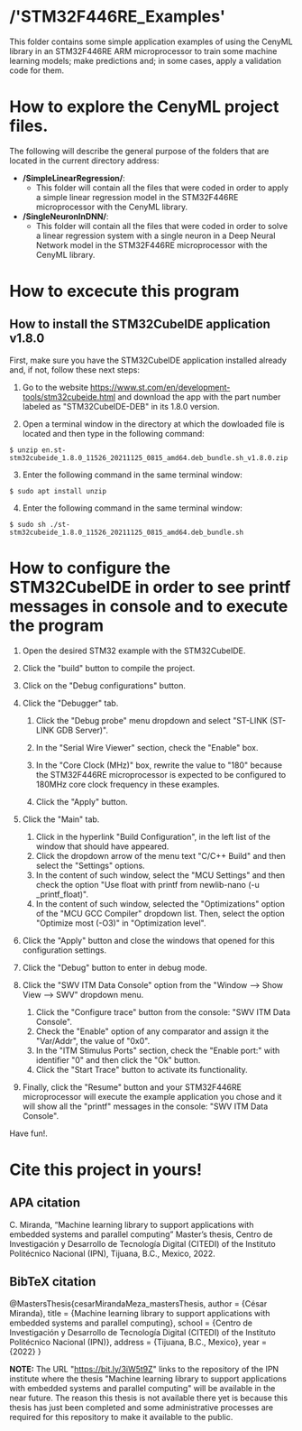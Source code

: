 # /'STM32F446RE\_Examples'
This folder contains some simple application examples of using the CenyML library in an STM32F446RE ARM microprocessor to train some machine learning models; make predictions and; in some cases, apply a validation code for them.

# How to explore the CenyML project files.
The following will describe the general purpose of the folders that are located in the current directory address:

- **/SimpleLinearRegression/**:
    - This folder will contain all the files that were coded in order to apply a simple linear regression model in the STM32F446RE microprocessor with the CenyML library.
- **/SingleNeuronInDNN/**:
    - This folder will contain all the files that were coded in order to solve a linear regression system with a single neuron in a Deep Neural Network model in the STM32F446RE microprocessor with the CenyML library.

# How to excecute this program

## How to install the STM32CubeIDE application v1.8.0
First, make sure you have the STM32CubeIDE application installed already and, if not, follow these next steps:

1. Go to the website https://www.st.com/en/development-tools/stm32cubeide.html and download the app with the part number labeled as "STM32CubeIDE-DEB" in its 1.8.0 version.

2. Open a terminal window in the directory at which the dowloaded file is located and then type in the following command:

```console
$ unzip en.st-stm32cubeide_1.8.0_11526_20211125_0815_amd64.deb_bundle.sh_v1.8.0.zip
```

3. Enter the following command in the same terminal window:

```console
$ sudo apt install unzip
```

4. Enter the following command in the same terminal window:

```console
$ sudo sh ./st-stm32cubeide_1.8.0_11526_20211125_0815_amd64.deb_bundle.sh
```

# How to configure the STM32CubeIDE in order to see printf messages in console and to execute the program

1. Open the desired STM32 example with the STM32CubeIDE.

2. Click the "build" button to compile the project.

3. Click on the "Debug configurations" button.

4. Click the "Debugger" tab.
	
	1. Click the "Debug probe" menu dropdown and select "ST-LINK (ST-LINK GDB Server)".
	
	2. In the "Serial Wire Viewer" section, check the "Enable" box.
	
	3. In the "Core Clock (MHz)" box, rewrite the value to "180" because the STM32F446RE microprocessor is expected to be configured to 180MHz core clock frequency in these examples.
	
	4. Click the "Apply" button.

5. Click the "Main" tab.
	1. Click in the hyperlink "Build Configuration", in the left list of the window that should have appeared.
	2. Click the dropdown arrow of the menu text "C/C++ Build" and then select the "Settings" options.
	3. In the content of such window, select the "MCU Settings" and then check the option "Use float with printf from newlib-nano (-u \_printf\_float)".
	4. In the content of such window, selected the "Optimizations" option of the "MCU GCC Compiler" dropdown list. Then, select the option "Optimize most (-O3)" in "Optimization level".

6. Click the "Apply" button and close the windows that opened for this configuration settings.

7. Click the "Debug" button to enter in debug mode.

8. Click the "SWV ITM Data Console" option from the "Window --> Show View --> SWV" dropdown menu.
	1. Click the "Configure trace" button from the console: "SWV ITM Data Console".
	2. Check the "Enable" option of any comparator and assign it the "Var/Addr", the value of "0x0".
	3. In the "ITM Stimulus Ports" section, check the "Enable port:" with identifier "0" and then click the "Ok" button.
	4. Click the "Start Trace" button to activate its functionality.
	
9. Finally, click the "Resume" button and your STM32F446RE microprocessor will execute the example application you chose and it will show all the "printf" messages in the console: "SWV ITM Data Console".

Have fun!.

# Cite this project in yours!

## APA citation
 C. Miranda, “Machine learning library to support applications with embedded systems and parallel computing” Master’s thesis, Centro de Investigación y Desarrollo de Tecnología Digital (CITEDI) of the Instituto Politécnico Nacional (IPN), Tijuana, B.C., Mexico, 2022.

## BibTeX citation
@MastersThesis{cesarMirandaMeza_mastersThesis,
author = {César Miranda},
title  = {Machine learning library to support applications with embedded systems and parallel computing},
school = {Centro de Investigación y Desarrollo de Tecnología Digital (CITEDI) of the Instituto Politécnico Nacional (IPN)},
address = {Tijuana, B.C., Mexico},
year   = {2022}
}

**NOTE:** The URL "https://bit.ly/3iW5t9Z" links to the repository of the IPN institute where the thesis "Machine learning library to support applications with embedded systems and parallel computing" will be available in the near future. The reason this thesis is not available there yet is because this thesis has just been completed and some administrative processes are required for this repository to make it available to the public.
